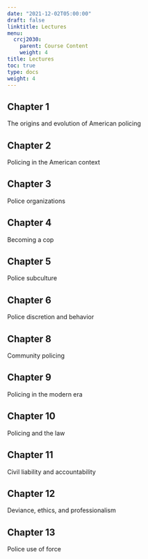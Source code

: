 ```yaml
---
date: "2021-12-02T05:00:00"
draft: false
linktitle: Lectures
menu:
  crcj2030:
    parent: Course Content
    weight: 4
title: Lectures
toc: true
type: docs
weight: 4
---
```


## Chapter 1

The origins and evolution of American policing

## Chapter 2

Policing in the American context

## Chapter 3

Police organizations

## Chapter 4

Becoming a cop

## Chapter 5

Police subculture

## Chapter 6

Police discretion and behavior

## Chapter 8

Community policing

## Chapter 9

Policing in the modern era

## Chapter 10

Policing and the law

## Chapter 11

Civil liability and accountability

## Chapter 12

Deviance, ethics, and professionalism

## Chapter 13

Police use of force